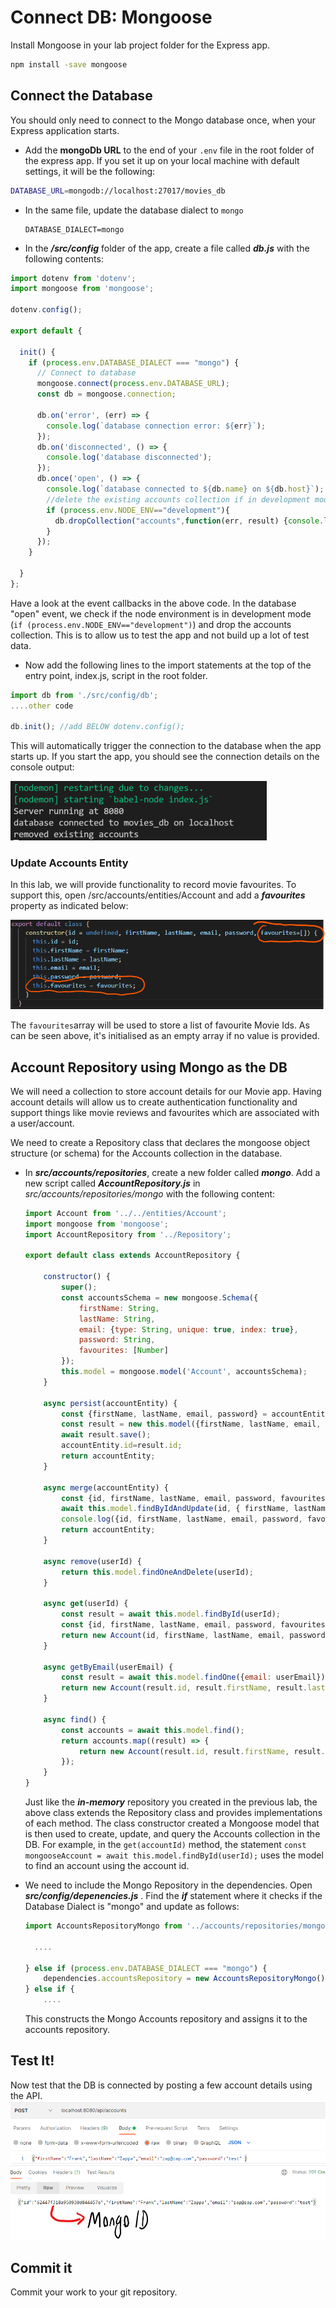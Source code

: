 # Connect DB: Mongoose 

Install Mongoose in your lab project folder for the Express app.

~~~bash
npm install -save mongoose
~~~

## Connect the Database

You should only need to connect to the Mongo database once, when your Express application starts.

- Add the **mongoDb URL** to the end of your ``.env`` file in the root folder of the express app. If you set it up on your local machine with default settings,  it will be the following:  

```bash
DATABASE_URL=mongodb://localhost:27017/movies_db
```

+ In the same file, update the database dialect to `mongo`

  ~~~
  DATABASE_DIALECT=mongo
  ~~~


+ In the ***/src/config*** folder of the app,  create a file called  ***db.js*** with the following contents:

```javascript
import dotenv from 'dotenv';
import mongoose from 'mongoose';

dotenv.config();

export default {

  init() {
    if (process.env.DATABASE_DIALECT === "mongo") {
      // Connect to database
      mongoose.connect(process.env.DATABASE_URL);
      const db = mongoose.connection;

      db.on('error', (err) => {
        console.log(`database connection error: ${err}`);
      });
      db.on('disconnected', () => {
        console.log('database disconnected');
      });
      db.once('open', () => {
        console.log(`database connected to ${db.name} on ${db.host}`);
        //delete the existing accounts collection if in development mode
        if (process.env.NODE_ENV=="development"){
          db.dropCollection("accounts",function(err, result) {console.log(result)} );
        }
      });
    }

  }
};

```

Have a look at the event callbacks in the above code. In the database "open" event, we check if the node environment is in development mode (``if (process.env.NODE_ENV=="development")``)  and drop the accounts collection. This is to allow us to test the app and not build up a lot of test data.

+ Now add the following lines to the import statements at the top of the entry point, index.js,  script in  the root folder.

~~~javascript
import db from './src/config/db';
....other code

db.init(); //add BELOW dotenv.config();
~~~

This will automatically trigger the connection to the database when the app starts up. If you start the app, you should see the connection details on the console output:

<img src="./img/image-20220330164722839.png" alt="image-20220330164722839" style="zoom:50%;" />

### Update Accounts Entity

In this lab, we will provide functionality to record movie favourites. To support this, open /src/accounts/entities/Account and add a ***favourites*** property as indicated below:

<img src="./img/image-20220331134127709.png" alt="image-20220331134127709" style="zoom:67%;" />

The ``favourites``array will be used to store a list of favourite  Movie Ids. As can be seen above, it's initialised as an empty array if no value is provided.

## Account Repository using Mongo as the DB

We will need a collection to store account details for our Movie app. Having account details will allow us to create authentication functionality and support things like movie reviews and favourites which are associated with a user/account. 

We need to create a Repository class that declares the mongoose object structure (or schema) for the Accounts collection in the database. 



+ In ***src/accounts/repositories***, create a new folder called ***mongo***. Add a new script called ***AccountRepository.js*** in *src/accounts/repositories/mongo* with the following content:
  ~~~javascript
  import Account from '../../entities/Account';
  import mongoose from 'mongoose';
  import AccountRepository from '../Repository';
  
  export default class extends AccountRepository {
  
      constructor() {
          super();
          const accountsSchema = new mongoose.Schema({
              firstName: String,
              lastName: String,
              email: {type: String, unique: true, index: true},
              password: String,
              favourites: [Number]
          });
          this.model = mongoose.model('Account', accountsSchema);
      }
  
      async persist(accountEntity) {
          const {firstName, lastName, email, password} = accountEntity;
          const result = new this.model({firstName, lastName, email, password});
          await result.save();
          accountEntity.id=result.id;
          return accountEntity;
      }
  
      async merge(accountEntity) {
          const {id, firstName, lastName, email, password, favourites } = accountEntity;
          await this.model.findByIdAndUpdate(id, { firstName, lastName, email, password, favourites });
          console.log({id, firstName, lastName, email, password, favourites });
          return accountEntity;
      }
  
      async remove(userId) {
          return this.model.findOneAndDelete(userId);
      }
  
      async get(userId) {
          const result = await this.model.findById(userId);
          const {id, firstName, lastName, email, password, favourites } = result;
          return new Account(id, firstName, lastName, email, password, favourites );
      }
  
      async getByEmail(userEmail) {
          const result = await this.model.findOne({email: userEmail});
          return new Account(result.id, result.firstName, result.lastName, result.email, result.password,result.favourites);
      }
  
      async find() {
          const accounts = await this.model.find();
          return accounts.map((result) => {
              return new Account(result.id, result.firstName, result.lastName, result.email, result.password, result.favourites);
          });
      }
  }
  ~~~
  
  Just like the ***in-memory***  repository you created in the previous lab, the above class extends the Repository class and provides implementations of each method. The class constructor created a Mongoose model that is then used to  create, update, and query the Accounts collection in the DB. For example, in the  ``get(accountId)`` method, the statement ``const mongooseAccount = await this.model.findById(userId);`` uses the model to find an account using the account id.
  
+ We need to include the Mongo Repository in the dependencies. Open ***src/config/depenencies.js*** . Find the ***if*** statement where it checks if the Database Dialect is "mongo" and update as follows: 
  ~~~javascript
  import AccountsRepositoryMongo from '../accounts/repositories/mongo/AccountRepository';
  
  	....
  
  } else if (process.env.DATABASE_DIALECT === "mongo") {
      dependencies.accountsRepository = new AccountsRepositoryMongo();
  } else if {
      ....
  
  ~~~
  
  This constructs the Mongo Accounts repository and assigns it to the accounts repository.

## Test It!

Now test that the DB is connected by posting a few account details using the API. 
<img src="./img/image-20220330170550353.png" alt="image-20220330170550353" style="zoom:67%;" />

## Commit it

Commit your work to your git repository.



